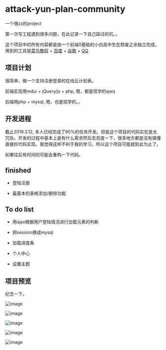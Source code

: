 # attack-yun-plan-community
一个很zz的project

第一次写工程遇到很多问题，在此记录一下自己踩过的坑。。

这个项目中的所有内容都是由一个前端0基础的小白高中生在颓废之余独立完成，用到的工具是[菜鸟教程](http://www.runoob.com/) + [百度](https://www.baidu.com/) + [谷歌](https://www.google.com/) + [QQ](https://qq.com)

## 项目计划

很简单，做一个支持注册登录的在线云计划表。

前端实现用mdui + jQuery/js + php, 嗯，都是现学的qwq

后端用php + mysql, 嗯，也是现学的。。

## 开发进程

截止2019.3.12, 本人已经完成了90%的任务开发。但是这个项目的代码实在是太冗杂。开发的过程中基本上是有什么需求然后去百度一下，很多地方都是没有搞懂直接抄代码实现。我觉得这样不利于我的学习，所以这个项目可能就到此为止了。

如果往后有时间的可能会重构一下代码。

## finished

- 登陆注册

- 最基本的表格添加/删除功能

## To do list

- 用ajax根据用户登陆情况进行加载元素的判断

- 把session换成mysql

- 加载进度条

- 个人中心

- 设置主题


## 项目预览

纪念一下。

![image](https://wx4.sinaimg.cn/mw690/005S5cb6ly1g103ubd1ndj31hc0q6gn4.jpg)

![image](https://ws1.sinaimg.cn/mw690/005S5cb6ly1g103wx8bo4j31hc0pu75i.jpg)

![image](https://wx3.sinaimg.cn/mw690/005S5cb6ly1g103xhqfmtj31hc0q53zm.jpg)

![image](https://wx2.sinaimg.cn/mw690/005S5cb6ly1g103vg16j1j30pd0gc0t7.jpg)


![image](https://ws2.sinaimg.cn/mw690/005S5cb6ly1g103vun3ukj31hc0t40yw.jpg)
